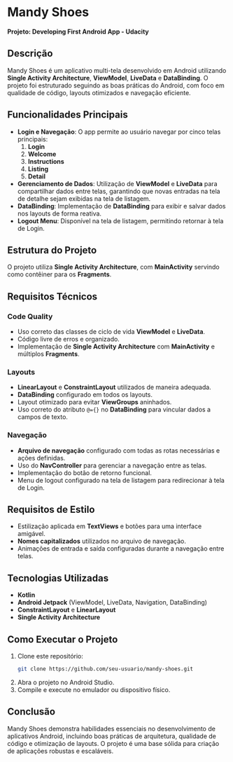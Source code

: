 
# Mandy Shoes  
**Projeto: Developing First Android App - Udacity**  

## Descrição  
Mandy Shoes é um aplicativo multi-tela desenvolvido em Android utilizando **Single Activity Architecture**, **ViewModel**, **LiveData** e **DataBinding**. O projeto foi estruturado seguindo as boas práticas do Android, com foco em qualidade de código, layouts otimizados e navegação eficiente.  

## Funcionalidades Principais  
- **Login e Navegação**: O app permite ao usuário navegar por cinco telas principais:  
  1. **Login**  
  2. **Welcome**  
  3. **Instructions**  
  4. **Listing**  
  5. **Detail**  
- **Gerenciamento de Dados**: Utilização de **ViewModel** e **LiveData** para compartilhar dados entre telas, garantindo que novas entradas na tela de detalhe sejam exibidas na tela de listagem.  
- **DataBinding**: Implementação de **DataBinding** para exibir e salvar dados nos layouts de forma reativa.  
- **Logout Menu**: Disponível na tela de listagem, permitindo retornar à tela de Login.  

## Estrutura do Projeto  
O projeto utiliza **Single Activity Architecture**, com **MainActivity** servindo como contêiner para os **Fragments**.   

## Requisitos Técnicos  
### Code Quality  
- Uso correto das classes de ciclo de vida **ViewModel** e **LiveData**.  
- Código livre de erros e organizado.  
- Implementação de **Single Activity Architecture** com **MainActivity** e múltiplos **Fragments**.  

### Layouts  
- **LinearLayout** e **ConstraintLayout** utilizados de maneira adequada.  
- **DataBinding** configurado em todos os layouts.  
- Layout otimizado para evitar **ViewGroups** aninhados.  
- Uso correto do atributo `@={}` no **DataBinding** para vincular dados a campos de texto.  

### Navegação  
- **Arquivo de navegação** configurado com todas as rotas necessárias e ações definidas.  
- Uso do **NavController** para gerenciar a navegação entre as telas.  
- Implementação do botão de retorno funcional.  
- Menu de logout configurado na tela de listagem para redirecionar à tela de Login.  

## Requisitos de Estilo  
- Estilização aplicada em **TextViews** e botões para uma interface amigável.  
- **Nomes capitalizados** utilizados no arquivo de navegação.  
- Animações de entrada e saída configuradas durante a navegação entre telas.  

## Tecnologias Utilizadas  
- **Kotlin**  
- **Android Jetpack** (ViewModel, LiveData, Navigation, DataBinding)  
- **ConstraintLayout** e **LinearLayout**  
- **Single Activity Architecture**  

## Como Executar o Projeto  
1. Clone este repositório:  
   ```bash
   git clone https://github.com/seu-usuario/mandy-shoes.git
   ```  
2. Abra o projeto no Android Studio.  
3. Compile e execute no emulador ou dispositivo físico.  


## Conclusão  
Mandy Shoes demonstra habilidades essenciais no desenvolvimento de aplicativos Android, incluindo boas práticas de arquitetura, qualidade de código e otimização de layouts. O projeto é uma base sólida para criação de aplicações robustas e escaláveis.  
